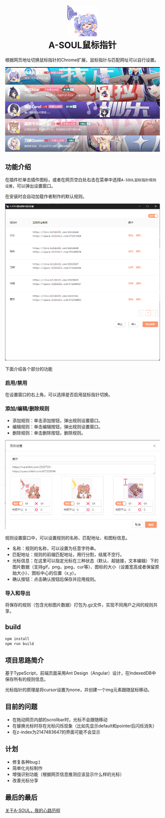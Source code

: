 <h1 align="center">
  <br>
  <img src="src/assets/images/icon128.png" alt="A-SOUL鼠标指针" width="100">
  <br>
  A-SOUL鼠标指针
  <br>
</h1>

根据网页地址切换鼠标指针的Chrome扩展，鼠标指针与匹配网址可以自行设置。

![demo](README/banner_5.gif)

## 功能介绍

在插件栏单击插件图标，或者在网页空白处右击在菜单中选择`A-SOUL鼠标指针规则设置`，可以弹出设置窗口。

在安装时会自动加载作者制作的默认规则。

![光标规则设置](README/setting-window.png)

下面介绍各个部分的功能

### 启用/禁用

在设置窗口的右上角，可以选择是否启用鼠标指针切换。

### 添加/编辑/删除规则

- 添加规则：单击添加按钮，弹出规则设置窗口。
- 编辑规则：单击编辑按钮，弹出规则设置窗口。
- 删除规则：单击删除按钮，删除规则。

![规则编辑窗口](README/rule-window.png)

规则设置窗口中，可以设置规则的名称、匹配地址、和图标信息。

- 名称：规则的名称，可以设置为任意字符串。
- 匹配地址：规则的前缀匹配地址，用行分割，结尾不空行。
- 光标信息：在这里可以指定光标在三种状态（默认、超链接，文本编辑）下的图片数据（支持gif，png，jpeg，cur等）、图标的大小（设置宽高或者保留原始大小）、图标中心的位置（x,y）。
- 确认按钮：点击确认按钮后保存并应用规则。

### 导入和导出

将保存的规则（包含光标图片数据）打包为.gz文件，实现不同用户之间的规则共享。

## build

```shell
npm install
npm run build
```

## 项目思路简介

基于TypeScript，前端页面采用Ant Design（Angular）设计，在IndexedDB中保存所有的规则信息。

光标指针的原理是将cursor设置为none，并创建一个img元素跟随鼠标移动。

## 目前的问题

- 在拖动网页内部的scrollbar时，光标不会跟随移动
- 在替换光标时存在光标闪烁现象（比如先显示default和pointer后闪烁消失）
- 在z-index为2147483647的界面可能不会显示

## 计划

- 修复各种bug:)
- 简单化光标制作
- 增强识别功能（根据网页信息推测应该显示什么样的光标）
- 改善光标分享

## 最后的最后

[关于A-SOUL，我的心路历程](README.ASOUL.md)
